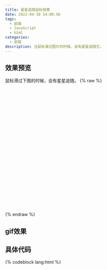 ```yaml
---
title: 星星追随鼠标效果
date: 2022-04-30 14:00:56
tags:
  - 前端
  - JavaScript
  - html
categories:
  - 前端
description: 当鼠标滑过图片的时候，会有星星追随它。
---
```

## 效果预览
鼠标滑过下图的时候，会有星星追随。
{% raw %}
<div id="preview-container" style="background-image:url('https://cdn.jsdelivr.net/gh/Qiu-Weidong/rain/resources/images/%E5%A3%81%E7%BA%B8/wallhaven-6o1g8x.jpg'); background-size:100%; height:400px;">
</div>
<script>
    const container = document.getElementById('preview-container');
    container.width = window.innerWidth;
    container.height = window.innerHeight;

    // 三种可能的颜色
    var possibleColors = ["#D61C59", "#E7D84B", "#1B8798"]
    // var width = window.innerWidth;
    // var height = window.innerHeight;
    var width = container.clientWidth;
    var height = container.clientHeight;
    var cursor = { x: width / 2, y: width / 2 };
    var particles = []; // 粒子

    function init() {
        bindEvents();
        loop();
    }

    // Bind events that are needed
    function bindEvents() {
        container.addEventListener('mousemove', onMouseMove);
        container.addEventListener('touchmove', onTouchMove);
        container.addEventListener('touchstart', onTouchMove);

        window.addEventListener('resize', onWindowResize);
    }

    function onWindowResize(e) {
        // width = window.innerWidth;
        // height = window.innerHeight;
        width = container.clientWidth;
        height = container.clientHeight;
    }

    function onTouchMove(e) {
        if (e.touches.length > 0) {
            for (var i = 0; i < e.touches.length; i++) {
                addParticle(e.touches[i].clientX, e.touches[i].clientY, possibleColors[Math.floor(Math.random() * possibleColors.length)]);
            }
        }
    }

    function onMouseMove(e) {
        cursor.x = e.clientX;
        cursor.y = e.clientY;

        addParticle(cursor.x, cursor.y, possibleColors[Math.floor(Math.random() * possibleColors.length)]);
    }

    function addParticle(x, y, color) {
        var particle = new Particle();
        particle.init(x, y, color);
        particles.push(particle);
    }

    function updateParticles() {

        // Updated
        for (var i = 0; i < particles.length; i++) {
            particles[i].update();
        }

        // Remove dead particles
        for (var i = particles.length - 1; i >= 0; i--) {
            if (particles[i].lifeSpan < 0) {
                particles[i].die();
                particles.splice(i, 1);
            }
        }

    }

    function loop() {
        requestAnimationFrame(loop);
        updateParticles();
    }

    /**
        * Particles
        */

    function Particle() {

        this.character = "*";
        this.lifeSpan = 120; //ms
        this.initialStyles = {
            "position": "fixed",
            "top": "0", //必须加
            "display": "block",
            "pointerEvents": "none",
            "z-index": "10000000",
            "fontSize": "20px",
            "will-change": "transform"
        };

        // Init, and set properties
        this.init = function (x, y, color) {

            this.velocity = {
                x: (Math.random() < 0.5 ? -1 : 1) * (Math.random() / 2),
                y: 1
            };

            this.position = { x: x - 10, y: y - 20 };
            this.initialStyles.color = color;

            this.element = document.createElement('span');
            this.element.innerHTML = this.character;
            applyProperties(this.element, this.initialStyles);
            this.update();

            document.body.appendChild(this.element);
        };

        this.update = function () {
            this.position.x += this.velocity.x;
            this.position.y += this.velocity.y;
            this.lifeSpan--;

            this.element.style.transform = "translate3d(" + this.position.x + "px," + this.position.y + "px,0) scale(" + (this.lifeSpan / 120) + ")";
        }

        this.die = function () {
            this.element.parentNode.removeChild(this.element);
        }

    }

    /**
        * Utils
        */

    // Applies css `properties` to an element.
    function applyProperties(target, properties) {
        for (var key in properties) {
            target.style[key] = properties[key];
        }
    }

    init();
</script>
{% endraw %}

## gif效果
## 具体代码
{% codeblock lang:html %}
<!DOCTYPE html>
<html lang="en">

<head>
    <meta charset="UTF-8">
    <meta http-equiv="X-UA-Compatible" content="IE=edge">
    <meta name="viewport" content="width=device-width, initial-scale=1.0">
    <title>星星测试</title>
</head>

<body>
    <div id="preview-container" class="container">
        <!-- <img src="https://cdn.jsdelivr.net/gh/Qiu-Weidong/rain/resources/images/matrix/wallhaven-e72xro.jpg" alt="您要的图碎了"> -->
    </div>
    <script>
        const container = document.getElementById('preview-container');
        container.width = window.innerWidth;
        container.height = window.innerHeight;

        // 三种可能的颜色
        var possibleColors = ["#D61C59", "#E7D84B", "#1B8798"]
        // var width = window.innerWidth;
        // var height = window.innerHeight;
        var width = container.clientWidth;
        var height = container.clientHeight;
        var cursor = { x: width / 2, y: width / 2 };
        var particles = []; // 粒子

        function init() {
            bindEvents();
            loop();
        }

        // Bind events that are needed
        function bindEvents() {
            container.addEventListener('mousemove', onMouseMove);
            container.addEventListener('touchmove', onTouchMove);
            container.addEventListener('touchstart', onTouchMove);

            window.addEventListener('resize', onWindowResize);
        }

        function onWindowResize(e) {
            // width = window.innerWidth;
            // height = window.innerHeight;
            width = container.clientWidth;
            height = container.clientHeight;
        }

        function onTouchMove(e) {
            if (e.touches.length > 0) {
                for (var i = 0; i < e.touches.length; i++) {
                    addParticle(e.touches[i].clientX, e.touches[i].clientY, possibleColors[Math.floor(Math.random() * possibleColors.length)]);
                }
            }
        }

        function onMouseMove(e) {
            cursor.x = e.clientX;
            cursor.y = e.clientY;

            addParticle(cursor.x, cursor.y, possibleColors[Math.floor(Math.random() * possibleColors.length)]);
        }

        function addParticle(x, y, color) {
            var particle = new Particle();
            particle.init(x, y, color);
            particles.push(particle);
        }

        function updateParticles() {

            // Updated
            for (var i = 0; i < particles.length; i++) {
                particles[i].update();
            }

            // Remove dead particles
            for (var i = particles.length - 1; i >= 0; i--) {
                if (particles[i].lifeSpan < 0) {
                    particles[i].die();
                    particles.splice(i, 1);
                }
            }

        }

        function loop() {
            requestAnimationFrame(loop);
            updateParticles();
        }

        /**
         * Particles
         */

        function Particle() {

            this.character = "*";
            this.lifeSpan = 120; //ms
            this.initialStyles = {
                "position": "fixed",
                "top": "0", //必须加
                "display": "block",
                "pointerEvents": "none",
                "z-index": "10000000",
                "fontSize": "20px",
                "will-change": "transform"
            };

            // Init, and set properties
            this.init = function (x, y, color) {

                this.velocity = {
                    x: (Math.random() < 0.5 ? -1 : 1) * (Math.random() / 2),
                    y: 1
                };

                this.position = { x: x - 10, y: y - 20 };
                this.initialStyles.color = color;

                this.element = document.createElement('span');
                this.element.innerHTML = this.character;
                applyProperties(this.element, this.initialStyles);
                this.update();

                document.body.appendChild(this.element);
            };

            this.update = function () {
                this.position.x += this.velocity.x;
                this.position.y += this.velocity.y;
                this.lifeSpan--;

                this.element.style.transform = "translate3d(" + this.position.x + "px," + this.position.y + "px,0) scale(" + (this.lifeSpan / 120) + ")";
            }

            this.die = function () {
                this.element.parentNode.removeChild(this.element);
            }

        }

        /**
         * Utils
         */

        // Applies css `properties` to an element.
        function applyProperties(target, properties) {
            for (var key in properties) {
                target.style[key] = properties[key];
            }
        }

        init();
    </script>
</body>
<style>
    .container {
        background-image: url('https://cdn.jsdelivr.net/gh/Qiu-Weidong/rain/resources/images/%E5%A3%81%E7%BA%B8/wallhaven-6o1g8x.jpg');
        background-size: 100%;
        height: 640px;
        background-color: black;
    }
</style>
</html>
{% endcodeblock %}